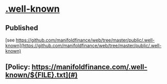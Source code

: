 # [.well-known](#)



## Published

[see https://github.com/manifoldfinance/web/tree/master/public/.well-known](https://github.com/manifoldfinance/web/tree/master/public/.well-known)


## [Policy: https://manifoldfinance.com/.well-known/${FILE}.txt](#)
